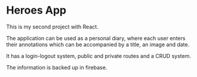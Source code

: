 # Heroes App


This is my second project with React.

The application can be used as a personal diary, where each user enters their annotations which can be accompanied by a title, an image and date.

It has a login-logout system, public and private routes and a CRUD system.

The information is backed up in firebase.